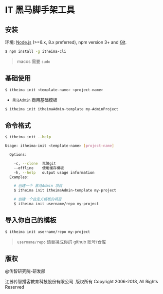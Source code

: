 # IT 黑马脚手架工具

## 安装

环境: [Node.js](https://nodejs.org/en/) (>=6.x, 8.x preferred), npm version 3+ and [Git](https://git-scm.com/).

```bash
$ npm install -g itheima-cli
```

> macos 需要 `sudo`

## 基础使用

```bash
$ itheima init <template-name> <project-name>
```

* `黑马Admin` 商用基础模板

```bash
$ itheima init itheimaAdmin-template my-AdminProject
```

## 命令格式

```bash
$ itheima init --help

Usage: itheima-init <template-name> [project-name]

  Options:

    -c, --clone  克隆git
    --offline    使用缓存模板
    -h, --help   output usage information
  Examples:

    # 创建一个 黑马Admin 项目
    $ itheima init itheimaAdmin-template my-project

    # 创建一个自定义模板的项目
    $ itheima init username/repo my-project
```

## 导入你自己的模板

```bash
$ itheima init username/repo my-project
```

> `username/repo` 请替换成你的 github 账号/仓库

## 版权

@传智研究院-研发部

江苏传智播客教育科技股份有限公司 &nbsp;版权所有 Copyright 2006-2018, All Rights Reserved
